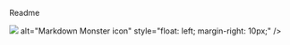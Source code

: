 Readme

<img src=pictures/forest.png>
     alt="Markdown Monster icon"
     style="float: left; margin-right: 10px;" />
